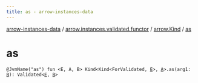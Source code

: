 ```yaml
---
title: as - arrow-instances-data
---
```


[arrow-instances-data](../../index.html) / [arrow.instances.validated.functor](../index.html) / [arrow.Kind](index.html) / [as](./as.html)

# as

`@JvmName("as") fun <E, A, B> Kind<Kind<ForValidated, `[`E`](as.html#E)`>, `[`A`](as.html#A)`>.as(arg1: `[`B`](as.html#B)`): Validated<`[`E`](as.html#E)`, `[`B`](as.html#B)`>`